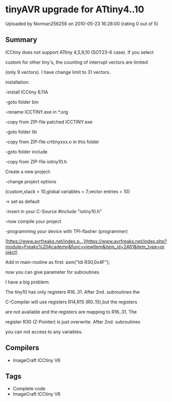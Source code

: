 # tinyAVR upgrade for ATtiny4..10

Uploaded by Norman256256 on 2010-05-23 16:28:00 (rating 0 out of 5)

## Summary

ICCtiny does not support ATtiny 4,5,9,10 (SOT23-6 case). If you select  

custom for other tiny's, the counting of interrupt vectors are limited  

(only 9 vectors). I have change limit to 31 vectors.


installation:  

-install ICCtiny 6.11A  

-goto folder bin  

-rename ICCTINY.exe in *.org  

-copy from ZIP-file patched ICCTINY.exe  

-goto folder lib  

-copy from ZIP-file crttinyxxx.o in this folder  

-goto folder include  

-copy from ZIP-file iotiny10.h


Create a new project:  

-change project options  

 (custom,stack = 10,global variables = 7,vector entries = 10)  

 -> set as default  

-insert in your C-Source #include "iotiny10.h"  

-now compile your project  

-programming your device with TPI-flasher (programmer)  

[https://www.avrfreaks.net/index.p...](https://www.avrfreaks.net/index.php?module=Freaks%20Academy&func=viewItem&item_id=2461&item_type=project)


Add in main-routine as first: asm("ldi R30,0x4F");  

now you can give parameter for subroutines


I have a big problem:  

The tiny10 has only registers R16..31. After 2nd. subroutines the  

C-Compiler will use registers R14,R15 (R0..15),but the registers  

are not available and the registers are mapping to R16..31. The  

register R30 (Z-Pointer) is just overwrite. After 2nd. subroutines  

you can not access to any variables.

## Compilers

- ImageCraft ICCtiny V6

## Tags

- Complete code
- ImageCraft ICCtiny V6
